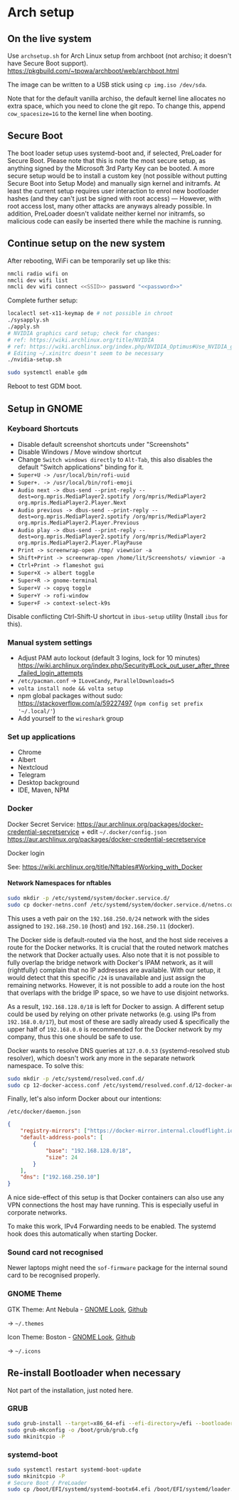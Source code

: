 # Arch setup

## On the live system

Use `archsetup.sh` for Arch Linux setup from archboot (not archiso; it doesn't have Secure Boot support). https://pkgbuild.com/~tpowa/archboot/web/archboot.html

The image can be written to a USB stick using `cp img.iso /dev/sda`.

Note that for the default vanilla archiso, the default kernel line allocates no extra space, which you need to clone the git repo. To change this,
append `cow_spacesize=1G` to the kernel line when booting.

## Secure Boot

The boot loader setup uses systemd-boot and, if selected, PreLoader for Secure Boot. Please note that this is note the most secure setup, as anything signed by the Microsoft 3rd Party Key can be booted. A more secure setup would be to install a custom key (not possible without putting Secure Boot into Setup Mode) and manually sign kernel and initramfs. At least the current setup requires user interaction to enrol new bootloader hashes (and they can't just be signed with root access) — However, with root access lost, many other attacks are anyways already possible. In addition, PreLoader doesn't validate neither kernel nor initramfs, so malicious code can easily be inserted there while the machine is running.

## Continue setup on the new system

After rebooting, WiFi can be temporarily set up like this:

```bash
nmcli radio wifi on
nmcli dev wifi list
nmcli dev wifi connect <<SSID>> password "<<password>>"
```

Complete further setup:

```bash
localectl set-x11-keymap de # not possible in chroot
./sysapply.sh
./apply.sh
# NVIDIA graphics card setup; check for changes:
# ref: https://wiki.archlinux.org/title/NVIDIA
# ref: https://wiki.archlinux.org/index.php/NVIDIA_Optimus#Use_NVIDIA_graphics_only (DisplayLink)
# Editing ~/.xinitrc doesn't seem to be necessary
./nvidia-setup.sh

sudo systemctl enable gdm
```

Reboot to test GDM boot.

## Setup in GNOME

### Keyboard Shortcuts

* Disable default screenshot shortcuts under "Screenshots"
* Disable Windows / Move window shortcut
* Change `Switch windows directly` to `Alt-Tab`, this also disables the default "Switch applications" binding for it.
* `Super+U -> /usr/local/bin/rofi-uuid`
* `Super+. -> /usr/local/bin/rofi-emoji`
* `Audio next -> dbus-send --print-reply --dest=org.mpris.MediaPlayer2.spotify /org/mpris/MediaPlayer2 org.mpris.MediaPlayer2.Player.Next`
* `Audio previous -> dbus-send --print-reply --dest=org.mpris.MediaPlayer2.spotify /org/mpris/MediaPlayer2 org.mpris.MediaPlayer2.Player.Previous`
* `Audio play -> dbus-send --print-reply --dest=org.mpris.MediaPlayer2.spotify /org/mpris/MediaPlayer2 org.mpris.MediaPlayer2.Player.PlayPause`
* `Print -> screenwrap-open /tmp/ viewnior -a`
* `Shift+Print -> screenwrap-open /home/lit/Screenshots/ viewnior -a`
* `Ctrl+Print -> flameshot gui`
* `Super+X -> albert toggle`
* `Super+R -> gnome-terminal`
* `Super+V -> copyq toggle`
* `Super+Y -> rofi-window`
* `Super+F -> context-select-k9s`

Disable conflicting Ctrl-Shift-U shortcut in `ibus-setup` utility (Install `ibus` for this).

### Manual system settings

 * Adjust PAM auto lockout (default 3 logins, lock for 10 minutes) https://wiki.archlinux.org/index.php/Security#Lock_out_user_after_three_failed_login_attempts
 * `/etc/pacman.conf` -> `ILoveCandy`, `ParallelDownloads=5`
 * `volta install node && volta setup`
 * npm global packages without sudo: https://stackoverflow.com/a/59227497 (`npm config set prefix '~/.local/'`)
 * Add yourself to the `wireshark` group

### Set up applications

 * Chrome
 * Albert
 * Nextcloud
 * Telegram
 * Desktop background
 * IDE, Maven, NPM

### Docker

Docker Secret Service: https://aur.archlinux.org/packages/docker-credential-secretservice + edit `~/.docker/config.json` https://aur.archlinux.org/packages/docker-credential-secretservice

Docker login

See: https://wiki.archlinux.org/title/Nftables#Working_with_Docker

#### Network Namespaces for nftables

```bash
sudo mkdir -p /etc/systemd/system/docker.service.d/
sudo cp docker-netns.conf /etc/systemd/system/docker.service.d/netns.conf
```

This uses a veth pair on the `192.168.250.0/24` network with the sides
assigned to `192.168.250.10` (host) and `192.168.250.11` (docker).

The Docker side is default-routed via the host, and the host side receives
a route for the Docker networks. It is crucial that the routed network matches
the network that Docker actually uses. Also note that it is not possible to fully
overlap the bridge network with Docker's IPAM network, as it will (rightfully)
complain that no IP addresses are available. With our setup, it would detect that
this specific `/24` is unavailable and just assign the remaining networks.
However, it is not possible to add a route ion the host that overlaps with
the bridge IP space, so we have to use disjoint networks.

As a result, `192.168.128.0/18` is left for Docker to assign. A different setup
could be used by relying on other private networks (e.g. using IPs from `192.168.0.0/17`),
but most of these are sadly already used & specifically the upper half of `192.168.0.0`
is recommended for the Docker network by my company, thus this one should be safe to use.

Docker wants to resolve DNS queries at `127.0.0.53` (systemd-resolved stub resolver),
which doesn't work any more in the separate network namespace. To solve this:

```bash
sudo mkdir -p /etc/systemd/resolved.conf.d/
sudo cp 12-docker-access.conf /etc/systemd/resolved.conf.d/12-docker-access.conf
```

Finally, let's also inform Docker about our intentions:

`/etc/docker/daemon.json`

```json
{
    "registry-mirrors": ["https://docker-mirror.internal.cloudflight.io", "https://mirror.gcr.io"],
    "default-address-pools": [
        {
            "base": "192.168.128.0/18",
            "size": 24
        }
    ],
    "dns": ["192.168.250.10"]
}
```

A nice side-effect of this setup is that Docker containers can also use any
VPN connections the host may have running. This is especially useful in
corporate networks.

To make this work, IPv4 Forwarding needs to be enabled. The systemd hook does this automatically when starting Docker.


### Sound card not recognised

Newer laptops might need the `sof-firmware` package for the internal sound card to be recognised properly.

### GNOME Theme
GTK Theme: Ant Nebula - [GNOME Look](https://www.gnome-look.org/p/1099856/), [Github](https://github.com/EliverLara/Ant-Nebula)

-> `~/.themes`

Icon Theme: Boston - [GNOME Look](https://www.gnome-look.org/p/1012402/), [Github](https://github.com/heychrisd/Boston-Icons)

-> `~/.icons`

## Re-install Bootloader when necessary

Not part of the installation, just noted here.

### GRUB

````bash
sudo grub-install --target=x86_64-efi --efi-directory=/efi --bootloader-id=FreshGRUB
sudo grub-mkconfig -o /boot/grub/grub.cfg
sudo mkinitcpio -P
````

### systemd-boot

```bash
sudo systemctl restart systemd-boot-update
sudo mkinitcpio -P
# Secure Boot / PreLoader
sudo cp /boot/EFI/systemd/systemd-bootx64.efi /boot/EFI/systemd/loader.efi
```
